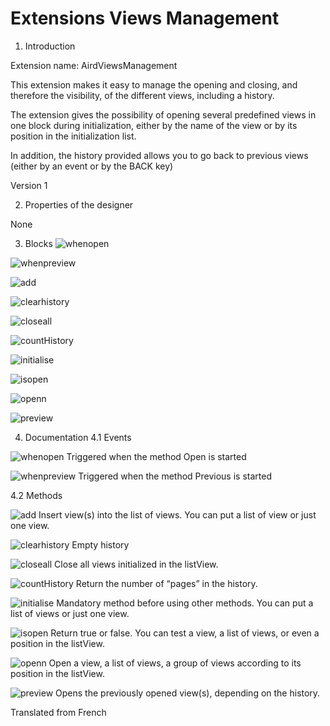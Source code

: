 # Extensions Views Management

1. Introduction

Extension name: AirdViewsManagement

This extension makes it easy to manage the opening and closing, and therefore the visibility, of the different views, including a history.

The extension gives the possibility of opening several predefined views in one block during initialization, either by the name of the view or by its position in the initialization list.

In addition, the history provided allows you to go back to previous views (either by an event or by the BACK key)

Version 1

2. Properties of the designer

None


3. Blocks
![whenopen](https://user-images.githubusercontent.com/64545586/92897401-7311d980-f41d-11ea-9371-f6daa27ad2bb.JPG)

![whenpreview](https://user-images.githubusercontent.com/64545586/92897402-7311d980-f41d-11ea-8afc-30e44d2e5172.JPG)

![add](https://user-images.githubusercontent.com/64545586/92897380-71481600-f41d-11ea-8e69-242377ad6762.JPG)

![clearhistory](https://user-images.githubusercontent.com/64545586/92897386-71481600-f41d-11ea-9187-6f78283d81dc.JPG)

![closeall](https://user-images.githubusercontent.com/64545586/92897388-71e0ac80-f41d-11ea-83af-55705bbc496a.JPG)

![countHistory](https://user-images.githubusercontent.com/64545586/92897389-71e0ac80-f41d-11ea-8c45-59116ece49cf.JPG)

![initialise](https://user-images.githubusercontent.com/64545586/92897391-72794300-f41d-11ea-88ec-80e69061079c.JPG)

![isopen](https://user-images.githubusercontent.com/64545586/92897393-72794300-f41d-11ea-882a-77c325408e36.JPG)

![openn](https://user-images.githubusercontent.com/64545586/92897397-72794300-f41d-11ea-97d6-5b10c10b5ce2.JPG)

![preview](https://user-images.githubusercontent.com/64545586/92897400-7311d980-f41d-11ea-9194-38849dfe51f2.JPG)


4. Documentation
4.1 Events

![whenopen](https://user-images.githubusercontent.com/64545586/92897401-7311d980-f41d-11ea-9371-f6daa27ad2bb.JPG)
Triggered when the method Open is started

![whenpreview](https://user-images.githubusercontent.com/64545586/92897402-7311d980-f41d-11ea-8afc-30e44d2e5172.JPG)
Triggered when the method Previous is started


4.2 Methods

![add](https://user-images.githubusercontent.com/64545586/92897380-71481600-f41d-11ea-8e69-242377ad6762.JPG)
Insert view(s) into the list of views. You can put a list of view or just one view.

![clearhistory](https://user-images.githubusercontent.com/64545586/92897386-71481600-f41d-11ea-9187-6f78283d81dc.JPG)
Empty history

![closeall](https://user-images.githubusercontent.com/64545586/92897388-71e0ac80-f41d-11ea-83af-55705bbc496a.JPG)
Close all views initialized in the listView.

![countHistory](https://user-images.githubusercontent.com/64545586/92897389-71e0ac80-f41d-11ea-8c45-59116ece49cf.JPG)
Return the number of “pages” in the history.

![initialise](https://user-images.githubusercontent.com/64545586/92897391-72794300-f41d-11ea-88ec-80e69061079c.JPG)
Mandatory method before using other methods.
You can put a list of views or just one view.

![isopen](https://user-images.githubusercontent.com/64545586/92897393-72794300-f41d-11ea-882a-77c325408e36.JPG)
Return true or false.
You can test a view, a list of views, or even a position in the listView.

![openn](https://user-images.githubusercontent.com/64545586/92897397-72794300-f41d-11ea-97d6-5b10c10b5ce2.JPG)
Open a view, a list of views, a group of views according to its position in the listView.

![preview](https://user-images.githubusercontent.com/64545586/92897400-7311d980-f41d-11ea-9194-38849dfe51f2.JPG)
Opens the previously opened view(s), depending on the history.



Translated from French

